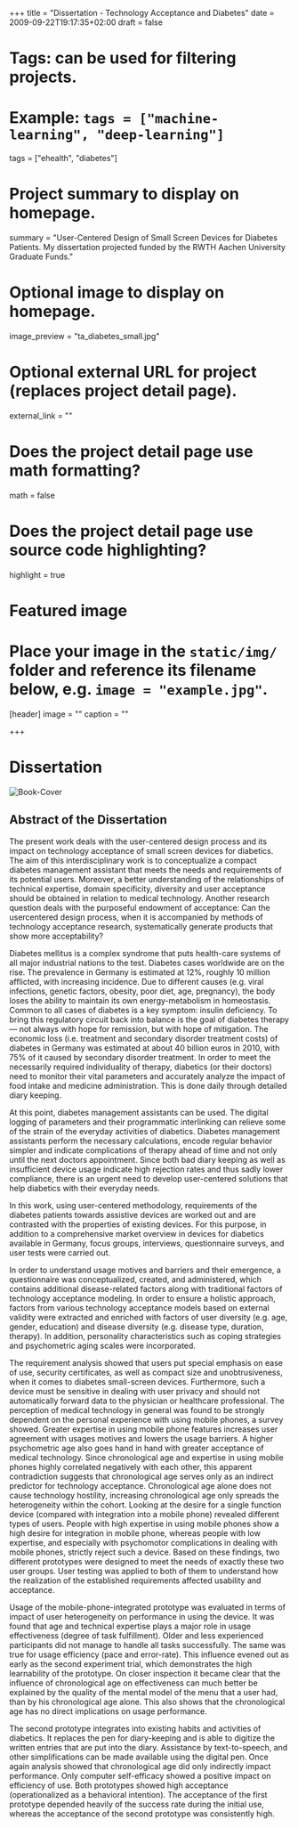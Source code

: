 +++
title = "Dissertation - Technology Acceptance and Diabetes"
date = 2009-09-22T19:17:35+02:00
draft = false

# Tags: can be used for filtering projects.
# Example: `tags = ["machine-learning", "deep-learning"]`
tags = ["ehealth", "diabetes"]

# Project summary to display on homepage.
summary = "User-Centered Design of Small Screen Devices for Diabetes Patients. My dissertation projected funded by the RWTH Aachen University Graduate Funds."

# Optional image to display on homepage.
image_preview = "ta_diabetes_small.jpg"

# Optional external URL for project (replaces project detail page).
external_link = ""

# Does the project detail page use math formatting?
math = false

# Does the project detail page use source code highlighting?
highlight = true

# Featured image
# Place your image in the `static/img/` folder and reference its filename below, e.g. `image = "example.jpg"`.
[header]
image = ""
caption = ""

+++


# Dissertation 
![Book-Cover](/img/ta_diabetes_small.jpg)


## Abstract of the Dissertation 

The present work deals with the user-centered design process and its impact on technology acceptance of small screen devices for diabetics. The aim of this interdisciplinary work is to conceptualize a compact diabetes management assistant that meets the needs and requirements of its potential users. Moreover, a better understanding of the relationships of technical expertise, domain specificity, diversity and user acceptance should be obtained in relation to medical technology. Another research question deals with the purposeful endowment of acceptance: Can the usercentered design process, when it is accompanied by methods of technology acceptance research, systematically generate products that show more acceptability?

Diabetes mellitus is a complex syndrome that puts health-care systems of all major industrial nations to the test. Diabetes cases worldwide are on the rise. The prevalence in Germany is estimated at 12%, roughly 10 million afflicted, with increasing incidence. Due to different causes (e.g. viral infections, genetic factors, obesity, poor diet, age, pregnancy), the body loses the ability to maintain its own energy-metabolism in homeostasis. Common to all cases of diabetes is a key symptom: insulin deficiency. To bring this regulatory circuit back into balance is the goal of diabetes therapy ― not always with hope for remission, but with hope of mitigation. The economic loss (i.e. treatment and secondary disorder treatment costs) of diabetes in Germany was estimated at about 40 billion euros in 2010, with 75% of it caused by secondary disorder treatment. In order to meet the necessarily required individuality of therapy, diabetics (or their doctors) need to monitor their vital parameters and accurately analyze the impact of food intake and medicine administration. This is done daily through detailed diary keeping.

At this point, diabetes management assistants can be used. The digital logging of parameters and their programmatic interlinking can relieve some of the strain of the everyday activities of diabetics. Diabetes management assistants perform the necessary calculations, encode regular behavior simpler and indicate complications of therapy ahead of time and not only until the next doctors appointment. Since both bad diary keeping as well as insufficient device usage indicate high rejection rates and thus sadly lower compliance, there is an urgent need to develop user-centered solutions that help diabetics with their everyday needs.

In this work, using user-centered methodology, requirements of the diabetes patients towards assistive devices are worked out and are contrasted with the properties of existing devices. For this purpose, in addition to a comprehensive market overview in devices for diabetics available in Germany, focus groups, interviews, questionnaire surveys, and user tests were carried out.

In order to understand usage motives and barriers and their emergence, a questionnaire was conceptualized, created, and administered, which contains additional disease-related factors along with traditional factors of technology acceptance modeling. In order to ensure a holistic approach, factors from various technology acceptance models based on external validity were extracted and enriched with factors of user diversity (e.g. age, gender, education) and disease diversity (e.g. disease type, duration, therapy). In addition, personality characteristics such as coping strategies and psychometric aging scales were incorporated.

The requirement analysis showed that users put special emphasis on ease of use, security certificates, as well as compact size and unobtrusiveness, when it comes to diabetes small-screen devices. Furthermore, such a device must be sensitive in dealing with user privacy and should not automatically forward data to the physician or healthcare professional. The perception of medical technology in general was found to be strongly dependent on the personal experience with using mobile phones, a survey showed. Greater expertise in using mobile phone features increases user agreement with usages motives and lowers the usage barriers. A higher psychometric age also goes hand in hand with greater acceptance of medical technology. Since chronological age and expertise in using mobile phones highly correlated negatively with each other, this apparent contradiction suggests that chronological age serves only as an indirect predictor for technology acceptance. Chronological age alone does not cause technology hostility, increasing chronological age only spreads the heterogeneity within the cohort. Looking at the desire for a single function device (compared with integration into a mobile phone) revealed different types of users. People with high expertise in using mobile phones show a high desire for integration in mobile phone, whereas people with low expertise, and especially with psychomotor complications in dealing with mobile phones, strictly reject such a device. Based on these findings, two different prototypes were designed to meet the needs of exactly these two user groups. User testing was applied to both of them to understand how the realization of the established requirements affected usability and acceptance.

Usage of the mobile-phone-integrated prototype was evaluated in terms of impact of user heterogeneity on performance in using the device. It was found that age and technical expertise plays a major role in usage effectiveness (degree of task fulfillment). Older and less experienced participants did not manage to handle all tasks successfully. The same was true for usage efficiency (pace and error-rate). This influence evened out as early as the second experiment trial, which demonstrates the high learnability of the prototype. On closer inspection it became clear that the influence of chronological age on effectiveness can much better be explained by the quality of the mental model of the menu that a user had, than by his chronological age alone. This also shows that the chronological age has no direct implications on usage performance.

The second prototype integrates into existing habits and activities of diabetics. It replaces the pen for diary-keeping and is able to digitize the written entries that are put into the diary. Assistance by text-to-speech, and other simplifications can be made available using the digital pen. Once again analysis showed that chronological age did only indirectly impact performance. Only computer self-efficacy showed a positive impact on efficiency of use. Both prototypes showed high acceptance (operationalized as a behavioral intention). The acceptance of the first prototype depended heavily of the success rate during the initial use, whereas the acceptance of the second prototype was consistently high.
